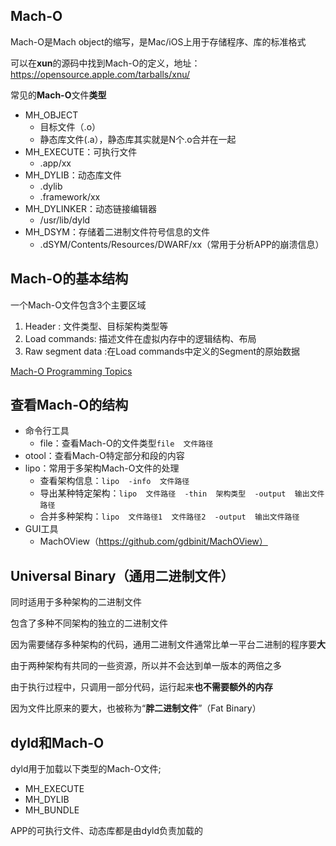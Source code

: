 ## Mach-O

Mach-O是Mach object的缩写，是Mac/iOS上用于存储程序、库的标准格式

可以在**xun**的源码中找到Mach-O的定义，地址：https://opensource.apple.com/tarballs/xnu/

常见的**Mach-O**文件**类型**

- MH_OBJECT
  - 目标文件（.o）
  - 静态库文件(.a），静态库其实就是N个.o合并在一起
- MH_EXECUTE：可执行文件
  - .app/xx
- MH_DYLIB：动态库文件
  - .dylib
  - .framework/xx
- MH_DYLINKER：动态链接编辑器
  - /usr/lib/dyld
- MH_DSYM：存储着二进制文件符号信息的文件
  - .dSYM/Contents/Resources/DWARF/xx（常用于分析APP的崩溃信息）

## Mach-O的基本结构

一个Mach-O文件包含3个主要区域

1. Header : 文件类型、目标架构类型等
2. Load commands: 描述文件在虚拟内存中的逻辑结构、布局
3. Raw segment data :在Load commands中定义的Segment的原始数据

[Mach-O Programming Topics](https://developer.apple.com/library/content/documentation/DeveloperTools/Conceptual/MachOTopics/0-Introduction/introduction.html)

## 查看Mach-O的结构

- 命令行工具
  - file：查看Mach-O的文件类型`file  文件路径`
- otool：查看Mach-O特定部分和段的内容
- lipo：常用于多架构Mach-O文件的处理
  - 查看架构信息：`lipo  -info  文件路径`
  - 导出某种特定架构：`lipo  文件路径  -thin  架构类型  -output  输出文件路径`
  - 合并多种架构：`lipo  文件路径1  文件路径2  -output  输出文件路径`
- GUI工具
  - MachOView（https://github.com/gdbinit/MachOView）

## Universal Binary（通用二进制文件）


同时适用于多种架构的二进制文件

包含了多种不同架构的独立的二进制文件

因为需要储存多种架构的代码，通用二进制文件通常比单一平台二进制的程序要**大**

由于两种架构有共同的一些资源，所以并不会达到单一版本的两倍之多

由于执行过程中，只调用一部分代码，运行起来**也不需要额外的内存**

因为文件比原来的要大，也被称为“**胖二进制文件**”（Fat Binary）

## dyld和Mach-O

dyld用于加载以下类型的Mach-O文件;

- MH_EXECUTE
- MH_DYLIB
- MH_BUNDLE

APP的可执行文件、动态库都是由dyld负责加载的







